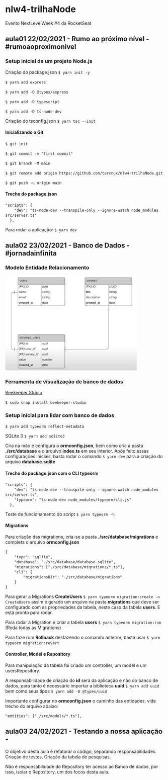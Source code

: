 # nlw4-trilhaNode
Evento NextLevelWeek #4 da RocketSeat

## aula01 22/02/2021 - Rumo ao próximo nível - #rumoaoproximonivel

### Setup inicial de um projeto Node.js

Criação do package.json
`$ yarn init -y`

`$ yarn add express`

`$ yarn add -D @types/express`

`$ yarn add -D typescript`

`$ yarn add -D ts-node-dev`

Criação do tsconfig.json
`$ yarn tsc --init`
#### Inicializando o Git

`$ git init `

`$ git commit -m "first commit" `

`$ git branch -M main `

`$ git remote add origin https://github.com/tarcnux/nlw4-trilhaNode.git `

`$ git push -u origin main `

#### Trecho do package.json

```
"scripts": {
    "dev": "ts-node-dev --transpile-only --ignore-watch node_modules src/server.ts"
  },
```

Para rodar a aplicação: `$ yarn dev `
## aula02 23/02/2021 - Banco de Dados - #jornadainfinita

### Modelo Entidade Relacionamento
![Modelo](https://github.com/tarcnux/nlw4-trilhaNode/blob/main/ModeloEntidadeRelacionamento.png)

### Ferramenta de visualização de banco de dados
[Beekeeper Studio](https://www.beekeeperstudio.io/)

`$ sudo snap install beekeeper-studio`
### Setup inicial para lidar com banco de dados

`$ yarn add typeorm reflect-metadata`

SQLite 3 `$ yarn add sqlite3`

Cria na mão e configura o **ormconfig.json**, bem como cria a pasta **./src/database** e o arquivo **index.ts** em seu interior. Após feito essas configurações iniciais, basta rodar o comando `$ yarn dev` para a criação do arquivo **database.sqlite**

#### Trecho do package.json com o CLI typeorm
```
"scripts": {
    "dev": "ts-node-dev --transpile-only --ignore-watch node_modules src/server.ts",
    "typeorm": "ts-node-dev node_modules/typeorm/cli.js"
  },
```

Teste de funcionamento do script
`$ yarn typeorm -h`

#### Migrations
Para criação das migrations, cria-se a pasta **./src/database/migrations** e completa o arquivo **ormconfig.json**

```
{
    "type": "sqlite",
    "database": "./src/database/database.sqlite",
    "migrations": ["./src/database/migrations/*.ts"],
    "cli": {
        "migrationsDir": "./src/database/migrations"
    }
}
```

Para gerar a Migrations **CreateUsers**
`$ yarn typeorm migration:create -n CreateUsers`
 assim é gerado um arquivo na pasta **migrations** que deve ser configurado com as propriedades da tabela, neste caso da tabela **users**. E está pronto para rodar.

Para rodar a Migration e criar a tabela **users**
`$ yarn typeorm migration:run` (Roda todas as Migrations)

Para faze rum **Rollback** desfazendo o comando anterior, basta usar `$ yarn typeorm migration:revert` 

#### Controller, Model e Repository
Para manipulação da tabela foi criado um controller, um model e um usersRepository.

A responsabilidade de criação do **id** será da aplicação e não do banco de dados, para tanto é necessário importar a biblioteca **uuid** `$ yarn add uuid` bem como seus tipos `$ yarn add -D @types/uuid`

Importante configurar no **ormconfig.json** o caminho das entidades, vide trecho do arquivo abaixo:

```
"entities": ["./src/models/*.ts"],
```

## aula03 24/02/2021 - Testando a nossa aplicação - #

O objetivo desta aula é refatorar o código, separando responsabilidades. Criação de testes. Criação da tabela de pesquisas.

Não é responsabilidade do Repository ter acesso ao Banco de dados, por isso, isolar o Repository, um dos focos desta aula.
